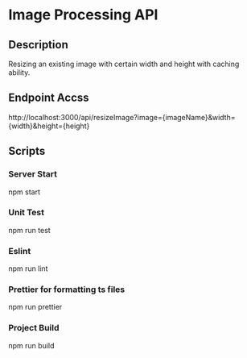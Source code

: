 # Image Processing API 
 ## Description
Resizing an existing image with certain width and height with caching ability.

## Endpoint Accss
http://localhost:3000/api/resizeImage?image={imageName}&width={width}&height={height}

## Scripts 
### Server Start
npm start
### Unit Test
npm run test
### Eslint
npm run lint
### Prettier for formatting ts files
npm run prettier
### Project Build
npm run build

